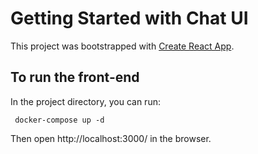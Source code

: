# Getting Started with Chat UI

This project was bootstrapped with [Create React App](https://github.com/facebook/create-react-app).

## To run the front-end

In the project directory, you can run:

```shell
 docker-compose up -d
 ```

Then open http://localhost:3000/ in the browser.
